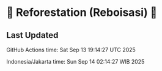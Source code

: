 
# 🌳 Reforestation (Reboisasi) 🌲

## Last Updated

GitHub Actions time: Sat Sep 13 19:14:27 UTC 2025

Indonesia/Jakarta time: Sun Sep 14 02:14:27 WIB 2025

